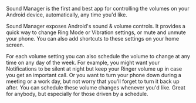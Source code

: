 Sound Manager is the first and best app for controlling the volumes on your Android device, automatically, any time you'd like.

Sound Manager exposes Android's sound & volume controls. It provides a quick way to change Ring Mode or Vibration settings, or mute and unmute your phone. You can also add shortcuts to these settings on your home screen.

For each volume setting you can also schedule the volume to change at any time on any day of the week. For example, you might want your Notifications to be silent at night but keep your Ringer volume up in case you get an important call. Or you want to turn your phone down during a meeting or a work day, but not worry that you'll forget to turn it back up after. You can schedule these volume changes whenever you'd like. Great for anybody, but especially for those driven by a schedule.